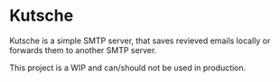 # Kutsche

Kutsche is a simple SMTP server, that saves revieved emails locally or forwards them to another SMTP server.

This project is a WIP and can/should not be used in production.

